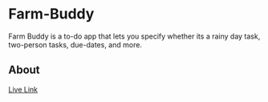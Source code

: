 # Farm-Buddy
Farm Buddy is a to-do app that lets you specify whether its a rainy day task, two-person tasks, due-dates, and more. 

## About

[Live Link](https://joepshoulak.github.io/Farm-Buddy/)
